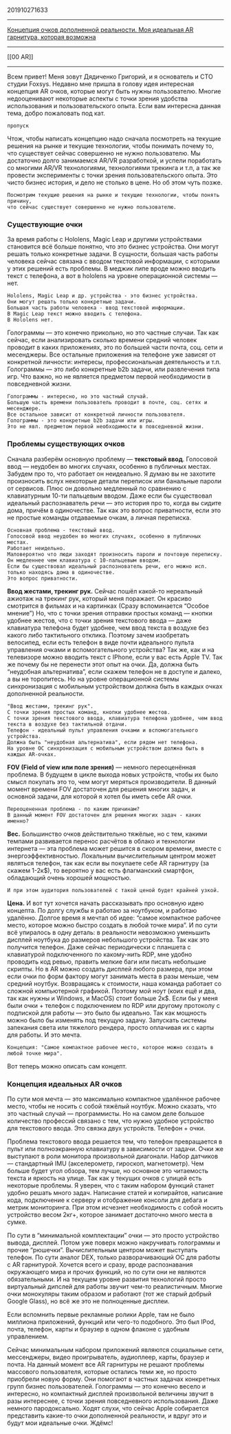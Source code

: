201910271633
***
[Концепция очков дополненной реальности. Моя идеальная AR гарнитура, которая возможна](https://habr.com/ru/post/473306/)
***
[[00 AR]]
***
Всем привет! Меня зовут Дядиченко Григорий, и я основатель и CTO студии Foxsys. Недавно мне пришла в голову идея интересная концепция AR очков, которые могут быть нужны пользователю. Многие недооценивают некоторые аспекты с точки зрения удобства использования и пользовательского опыта. Если вам интересна данная тема, добро пожаловать под кат.
```
пропуск
```
Чтож, чтобы написать концепцию надо сначала посмотреть на текущие решения на рынке и текущие технологии, чтобы понимать почему то, что существует сейчас совершенно не нужно пользователю. Мы достаточно долго занимаемся AR/VR разработкой, и успели поработать со многими AR/VR технологиями, технологиями трекинга и т.п, а так же провести эксперименты с точки зрения пользовательского опыта. Это чисто бизнес история, и дело не столько в цене. Но об этом чуть позже.
```
Посмотрим текущие решения на рынке и текущие технологии, чтобы понять причину, 
что сейчас существует совершенно не нужно пользователю.
```

### Существующие очки
За время работы с Hololens, Magic Leap и другими устройствами становится всё больше понятно, что это бизнес устройства. Они могут решать только конкретные задачи. В сущности, большая часть работы человека сейчас связана с вводом текстовой информации, с которыми у этих решений есть проблемы. В меджик липе вроде можно вводить текст с телефона, а вот в hololens на уровне операционной системы — нет.

```
Hololens, Magic Leap и др. устройства - это бизнес устройства.
Они могут решать только конкретные задачи.
Большая часть работы человека - ввод текстовой информации.
В Magic Leap текст можно вводить с телефона.
В Hololens нет.
```

Голограммы — это конечно прикольно, но это частные случаи. Так как сейчас, если анализировать сколько времени средний человек проводит в каких приложениях, это по большей части почта, соц. сети и месенджеры. Все остальные приложения на телефоне уже зависят от конкретной личности: интересы, профессиональная деятельность и т.п. Голограммы — это либо конкретные b2b задачи, или развлечения типа игр. Что важно, но не является предметом первой необходимости в повседневной жизни.
```
Голограммы - интересно, но это частный случай. 
Большую часть времени пользователь проводит в почте, соц. сетях и месенджере.
Все остальное зависит от конкретной личности пользователя.
Голограммы - это конкретные b2b задачи или игры.
Это не явл. предметом первой необходимости в повседневной жизни.
```

### Проблемы существующих очков
Сначала разберём основную проблему — **текстовый ввод**. Голосовой ввод — неудобен во многих случаях, особенно в публичных местах. Забудем про то, что работает он неидеально. Я думаю вы не захотите произносить вслух некоторые детали переписок или банальные пароли от сервисов. Плюс он довольно медленный по сравнению с клавиатурным 10-ти пальцевым вводом. Даже если бы существовал идеальный распознаватель речи — это история про то, когда вы сидите дома, причём в одиночестве. Так как это вопрос приватности, если это не простые команды отдаваемые очкам, а личная переписка.
```
Основная проблема - текстовый ввод.
Голосовой ввод неудобен во многих случаях, особенно в публичных местах.
Работает неидельно.
Маловероятно что люди заходят произносить пароли и почтовую переписку.
Он медленнее чем клавиатура с 10-пальцевым вводом.
Если бы существовал идеальный распознователь речи, его можно исп. только находясь дома в одиночестве.
Это вопрос приватности.
```

**Ввод жестами, трекинг рук.** Сейчас пошёл какой-то нереальный ажиотаж на трекинг рук, который меня поражает. Он красиво смотрится в фильмах и на картинках (Сразу вспоминается “Особое мнение”) Но, что с точки зрения отправки простых команд — кнопки удобнее жестов, что с точки зрения текстового ввода — даже клавиатура телефона будет удобнее, чем ввод текста в воздухе без какого либо тактильного отклика. Поэтому зачем изобретать велосипед, если есть телефон в виде почти идеального пульта управления очками и вспомогательного устройства? Так же, как и на телевизоре можно вводить текст с IPhone, если у вас есть Apple TV. Так же почему бы не перенести этот опыт на очки. Да, должна быть “неудобная альтернатива”, если скажем телефон не в доступе и далеко, а вы не торопитесь. Но на уровне операционной системы синхронизация с мобильным устройством должна быть в каждых очках дополненной реальности.
```
"Ввод жестами, трекинг рук".
С точки зрения простых команд, кнопки удобнее жестов.
С точки зрения текстового ввода, клавиатура телефона удобнее, чем ввод текста в воздухе без тактильной отдачи.
Телефон - идеальный пульт управления очками и вспомогательного устройства.
Должна быть "неудобная альтернатива", если рядом нет телефона.
На уровне ОС синхронизация с мобильным устройством должна быть в каждых AR-очках.
```
  
**FOV (Field of view или поле зрения)** — немного переоценённая проблема. В будущем в цикле выхода новых устройств, чтобы их было смысл покупать это то, чем могут меряться производители. В данный момент времени FOV достаточен для решения многих задач, и основной задачи, для которой я хотел бы иметь себе AR очки.
```
Переоцененная проблема - по каким причинам?
В данный момент FOV достаточен для решения многих задач - каких именно?
```
  
**Вес.** Большинство очков действительно тяжёлые, но с тем, какими темпами развивается перенос расчётов в облако и технологии интернета — эта проблема может решится в скором времени, вместе с энергоэффективностью. Локальным вычислительным центром может являться телефон, так как если вы покупаете себе AR гарнитуру (за скажем 1-2к$), то вероятно у вас есть флагманский смартфон, обладающий очень хорошей мощностью.
```
И при этом аудитория пользователей с такой ценой будет крайней узкой.
```
  
**Цена.** И вот тут хочется начать рассказывать про основную идею концепта. По долгу службы я работаю за ноутбуком, и работаю удалённо. Долгое время я мечтал об идее: “самое компактное рабочее место, которое можно быстро создать в любой точке мира”. И по сути всё упиралось в одну деталь: в реальности невозможно уменьшить дисплей ноутбука до размеров небольшого устройства. Так как это получится телефон. Даже сейчас периодически с планшета с клавиатурой подключенного по какому-нить RDP, мне удобно проводить код ревью, править мелкие баги или писать небольшие скрипты. Но в AR можно создать дисплей любого размера, при этом если очки по форм фактору могут занимать места в разы меньше, чем средний ноутбук. Возвращаясь к стоимости, наша команда работает со сложной компьютерной графикой. Поэтому мой ноут (коих ещё и два, так как нужны и Windows, и MacOS) стоит больше 2к$. Если бы у меня были очки + телефон с подключением по RDP или другому протоколу с подпиской для работы — это было бы идеально. Так как мощность можно было бы изменять под текущую задачу. Запускать системы запекания света или тяжелого рендера, просто оплачивая их с карты для работы. И это мечта.
```
Концепция: "Самое компактное рабочее место, которое можно создать в любой точке мира".
```
  
Вот теперь можно описать сам концепт.

### Концепция идеальных AR очков
По сути моя мечта — это максимально компактное удалённое рабочее место, чтобы не носить с собой тяжёлый ноутбук. Можно сказать, что это частный случай — программисты. Но на самом деле большое количество профессий связано с тем, что нужно удобное устройство для текстового ввода. Это связка двух устройств. Телефон + очки.  
  
Проблема текстового ввода решается тем, что телефон превращается в пульт или полноэкранную клавиатуру в зависимости от задачи. Очки же выступают в роли монитора произвольной диагонали. Набор датчиков — стандартный IMU (акселерометр, гироскоп, магнетометр). Чем больше будет угол обзора, тем лучше, но основное это читаемость текста и яркость на улице. Так как у текущих очков с улицей есть некоторые проблемы. Я уверен, что с таким набором функций станет удобно решать много задач. Написание статей и копирайтов, написание кода, подключение к серверу и отображение консоли для дебага и метрик мониторинга. При этом исчезнет необходимость с собой носить устройство весом 2кг+, которое занимает достаточно много места в сумке.  
  
По сути в “минимальной комплектации” очки — это просто устройство вывода, дисплей. Потом уже поверх можно накручивать голограммы и прочие “рюшечки”. Вычислительным центром может выступать телефон. По сути аналог DEX, только разворачивающий ОС для работы с AR гарнитурой. Хочется всего и сразу, вроде распознавания окружающего мира и прочих функций, но по сути они не являются обязательными. И на текущем уровне развития технологий просто виртуальный дипслей для работы звучит чем-то реалистичным. Многие очки монокуляры таким образом и работают (тот же старый добрый Google Glass), но всё же это не полноценные дисплеи.  
  
Если вспомнить первые рекламные ролики Apple, там не было миллиона приложений, функций или чего-то подобного. Это был IPod, почта, телефон, карты и браузер в одном флаконе с удобным управлением.

Сейчас минимальным набором приложений являются социальные сети, мессенджеры, видео проигрыватель, аудиоплеер, карты, браузер и почта. На данный момент все AR гарнитуры не решают проблемы массового пользователя, которые остались теми же, но просто приобрели новую форму. Они помогают в частных задачах конкретных групп бизнес пользователей. Голограммы — это конечно весело и интересно, но компактный дисплей произвольной величины звучит в разы интереснее, с точки зрения повседневного использования. Даже немного пародоксально. Ходят слухи, что сейчас Apple собирается представить какие-то очки дополненной реальности, и вдруг это и будут мои идеальные очки. Ждёмс!
